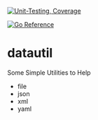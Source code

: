 [![Unit-Testing, Coverage](https://github.com/btr1975/datautil/actions/workflows/test-coverage.yml/badge.svg)](https://github.com/btr1975/datautil/actions/workflows/test-coverage.yml)

[![Go Reference](https://pkg.go.dev/badge/github.com/btr1975/datautil.svg)](https://pkg.go.dev/github.com/btr1975/datautil)

# datautil
Some Simple Utilities to Help

* file
* json
* xml
* yaml
